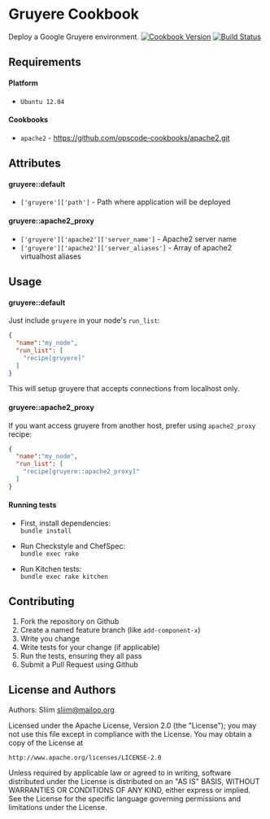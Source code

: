 Gruyere Cookbook
=============
Deploy a Google Gruyere environment.
[![Cookbook Version](https://img.shields.io/cookbook/v/gruyere.svg)](https://community.opscode.com/cookbooks/gruyere) [![Build Status](https://secure.travis-ci.org/wargames-cookbooks/gruyere.png)](http://travis-ci.org/wargames-cookbooks/gruyere)


Requirements
------------

#### Platform
- `Ubuntu 12.04`

#### Cookbooks
- `apache2` - https://github.com/opscode-cookbooks/apache2.git

Attributes
----------

#### gruyere::default
* `['gruyere']['path']` - Path where application will be deployed

#### gruyere::apache2_proxy
* `['gruyere']['apache2']['server_name']` - Apache2 server name
* `['gruyere']['apache2']['server_aliases']` - Array of apache2 virtualhost aliases

Usage
-----
#### gruyere::default

Just include `gruyere` in your node's `run_list`:

```json
{
  "name":"my_node",
  "run_list": [
    "recipe[gruyere]"
  ]
}
```

This will setup gruyere that accepts connections from localhost only.

#### gruyere::apache2_proxy

If you want access gruyere from another host, prefer using `apache2_proxy` recipe:

```json
{
  "name":"my_node",
  "run_list": [
    "recipe[gruyere::apache2_proxy]"
  ]
}
```

#### Running tests

- First, install dependencies:  
`bundle install`

- Run Checkstyle and ChefSpec:  
`bundle exec rake`

- Run Kitchen tests:  
`bundle exec rake kitchen`  

Contributing
------------
1. Fork the repository on Github
2. Create a named feature branch (like `add-component-x`)
3. Write you change
4. Write tests for your change (if applicable)
5. Run the tests, ensuring they all pass
6. Submit a Pull Request using Github

License and Authors
-------------------
Authors: Sliim <sliim@mailoo.org> 

Licensed under the Apache License, Version 2.0 (the "License"); you may not use this file except in compliance with the License. You may obtain a copy of the License at

    http://www.apache.org/licenses/LICENSE-2.0

Unless required by applicable law or agreed to in writing, software distributed under the License is distributed on an "AS IS" BASIS, WITHOUT WARRANTIES OR CONDITIONS OF ANY KIND, either express or implied. See the License for the specific language governing permissions and limitations under the License.
